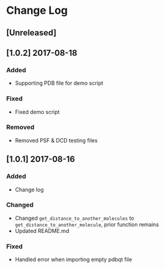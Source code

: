 # Change Log

## [Unreleased]

## [1.0.2] 2017-08-18
### Added
- Supporting PDB file for demo script

### Fixed
- Fixed demo script

### Removed
- Removed PSF & DCD testing files  

## [1.0.1] 2017-08-16
### Added
- Change log

### Changed
- Changed `get_distance_to_another_molecules` to `get_distance_to_another_molecule`, prior function remains
- Updated README.md

### Fixed
- Handled error when importing empty pdbqt file 
